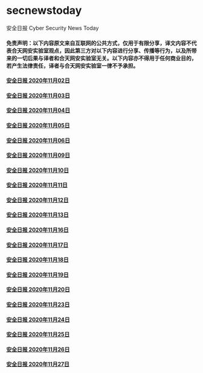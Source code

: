 # secnewstoday

安全日报 Cyber Security News Today

#### 免责声明：以下内容原文来自互联网的公共方式，仅用于有限分享，译文内容不代表合天网安实验室观点，因此第三方对以下内容进行分享、传播等行为，以及所带来的一切后果与译者和合天网安实验室无关。以下内容亦不得用于任何商业目的，若产生法律责任，译者与合天网安实验室一律不予承担。

#### [安全日报 2020年11月02日](https://github.com/hetianlab/secnewstoday/blob/master/Nov.2020/secnews-20201102.md)
#### [安全日报 2020年11月03日](https://github.com/hetianlab/secnewstoday/blob/master/Nov.2020/secnews-20201103.md)
#### [安全日报 2020年11月04日](https://github.com/hetianlab/secnewstoday/blob/master/Nov.2020/secnews-20201104.md)
#### [安全日报 2020年11月05日](https://github.com/hetianlab/secnewstoday/blob/master/Nov.2020/secnews-20201105.md)
#### [安全日报 2020年11月06日](https://github.com/hetianlab/secnewstoday/blob/master/Nov.2020/secnews-20201106.md)
#### [安全日报 2020年11月09日](https://github.com/hetianlab/secnewstoday/blob/master/Nov.2020/secnews-20201109.md)
#### [安全日报 2020年11月10日](https://github.com/hetianlab/secnewstoday/blob/master/Nov.2020/secnews-20201110.md)
#### [安全日报 2020年11月11日](https://github.com/hetianlab/secnewstoday/blob/master/Nov.2020/secnews-20201111.md)
#### [安全日报 2020年11月12日](https://github.com/hetianlab/secnewstoday/blob/master/Nov.2020/secnews-20201112.md)
#### [安全日报 2020年11月13日](https://github.com/hetianlab/secnewstoday/blob/master/Nov.2020/secnews-20201113.md)
#### [安全日报 2020年11月16日](https://github.com/hetianlab/secnewstoday/blob/master/Nov.2020/secnews-20201116.md)
#### [安全日报 2020年11月17日](https://github.com/hetianlab/secnewstoday/blob/master/Nov.2020/secnews-20201117.md)
#### [安全日报 2020年11月18日](https://github.com/hetianlab/secnewstoday/blob/master/Nov.2020/secnews-20201118.md)
#### [安全日报 2020年11月19日](https://github.com/hetianlab/secnewstoday/blob/master/Nov.2020/secnews-20201119.md)
#### [安全日报 2020年11月20日](https://github.com/hetianlab/secnewstoday/blob/master/Nov.2020/secnews-20201120.md)
#### [安全日报 2020年11月23日](https://github.com/hetianlab/secnewstoday/blob/master/Nov.2020/secnews-20201123.md)
#### [安全日报 2020年11月24日](https://github.com/hetianlab/secnewstoday/blob/master/Nov.2020/secnews-20201124.md)
#### [安全日报 2020年11月25日](https://github.com/hetianlab/secnewstoday/blob/master/Nov.2020/secnews-20201125.md)
#### [安全日报 2020年11月26日](https://github.com/hetianlab/secnewstoday/blob/master/Nov.2020/secnews-20201126.md)
#### [安全日报 2020年11月27日](https://github.com/hetianlab/secnewstoday/blob/master/Nov.2020/secnews-20201127.md)

